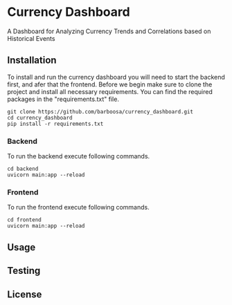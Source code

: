 # Currency Dashboard
A Dashboard for Analyzing Currency Trends and Correlations based on Historical Events

## Installation
To install and run the currency dashboard you will need to start the backend first, and afer that the frontend. Before we begin make sure to clone the project and install all necessary requirements. You can find the required packages in the "requirements.txt" file.
```
git clone https://github.com/barboosa/currency_dashboard.git
cd currency_dashboard
pip install -r requirements.txt
```
### Backend
To run the backend execute following commands.
```
cd backend 
uvicorn main:app --reload
```
### Frontend
To run the frontend execute following commands.
```
cd frontend 
uvicorn main:app --reload
```
## Usage


## Testing

## License